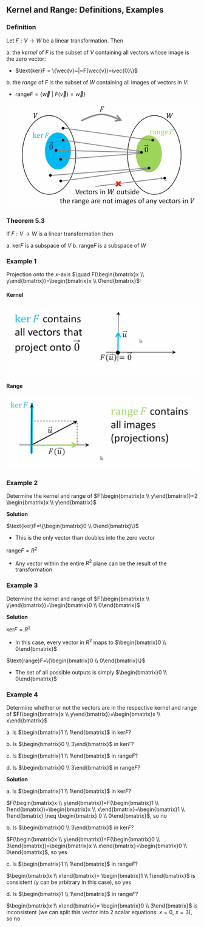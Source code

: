 ## Kernel and Range: Definitions, Examples

### Definition

Let $F:V \to W$ be a linear transformation. Then

a. the _kernel_ of $F$ is the subset of $V$ containing all vectors whose image is the zero vector:
- $\text{ker}F = \{\vec{v}~|~F(\vec{v})=\vec{0}\}$

b. the _range_ of $F$ is the subset of $W$ containing all images of vectors in $V$:
- $\text{range}F=\{\vec{w}~|~F(\vec{v})=\vec{w}\}$

![](../Resources/kernel_and_range.png)

### Theorem 5.3

If $F:V \to W$ is a linear transformation then

a. $\text{ker}F$ is a subspace of $V$
b. $\text{range}F$ is a subspace of $W$

### Example 1

Projection onto the $x$-axis $\quad F(\begin{bmatrix}x \\ y\end{bmatrix})=\begin{bmatrix}x \\ 0\end{bmatrix}$:

#### Kernel

![](../Resources/kernel_example_1.png)

#### Range

![](../Resources/range_example_1.png)

### Example 2

Determine the kernel and range of $F(\begin{bmatrix}x \\ y\end{bmatrix})=2 \begin{bmatrix}x \\ y\end{bmatrix}$

**Solution**

$\text{ker}F=\{\begin{bmatrix}0 \\ 0\end{bmatrix}\}$ 

- This is the only vector than doubles into the zero vector

$\text{range}F=R^2$ 

- Any vector within the entire $R^2$ plane can be the result of the transformation

### Example 3

Determine the kernel and range of $F(\begin{bmatrix}x \\ y\end{bmatrix})=\begin{bmatrix}0 \\ 0\end{bmatrix}$

**Solution**

$\text{ker}F=R^2$

- In this case, every vector in $R^2$ maps to $\begin{bmatrix}0 \\ 0\end{bmatrix}$

$\text{range}F=\{\begin{bmatrix}0 \\ 0\end{bmatrix}\}$

- The set of all possible outputs is simply $\begin{bmatrix}0 \\ 0\end{bmatrix}$

### Example 4

Determine whether or not the vectors are in the respective kernel and range of $F(\begin{bmatrix}x \\ y\end{bmatrix})=\begin{bmatrix}x \\ x\end{bmatrix}$

a. Is $\begin{bmatrix}1 \\ 1\end{bmatrix}$ in $\text{ker}F$?

b. Is $\begin{bmatrix}0 \\ 3\end{bmatrix}$ in $\text{ker}F$?

c. Is $\begin{bmatrix}1 \\ 1\end{bmatrix}$ in $\text{range}F$?

d. Is $\begin{bmatrix}0 \\ 3\end{bmatrix}$ in $\text{range}F$?

**Solution**

a. Is $\begin{bmatrix}1 \\ 1\end{bmatrix}$ in $\text{ker}F$?

$F(\begin{bmatrix}x \\ y\end{bmatrix})=F(\begin{bmatrix}1 \\ 1\end{bmatrix})=\begin{bmatrix}x \\ x\end{bmatrix}=\begin{bmatrix}1 \\ 1\end{bmatrix} \neq \begin{bmatrix} 0 \\ 0\end{bmatrix}$, so no

b. Is $\begin{bmatrix}0 \\ 3\end{bmatrix}$ in $\text{ker}F$?

$F(\begin{bmatrix}x \\ y\end{bmatrix})=F(\begin{bmatrix}0 \\ 3\end{bmatrix})=\begin{bmatrix}x \\ x\end{bmatrix}=\begin{bmatrix}0 \\ 0\end{bmatrix}$, so yes

c. Is $\begin{bmatrix}1 \\ 1\end{bmatrix}$ in $\text{range}F$?

$\begin{bmatrix}x \\ x\end{bmatrix}= \begin{bmatrix}1 \\ 1\end{bmatrix}$ is consistent (y can be arbitrary in this case), so yes

d. Is $\begin{bmatrix}1 \\ 1\end{bmatrix}$ in $\text{range}F$?

$\begin{bmatrix}x \\ x\end{bmatrix}= \begin{bmatrix}0 \\ 3\end{bmatrix}$ is inconsistent (we can split this vector into 2 scalar equations: $x=0$, $x=3$), so no
